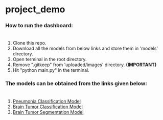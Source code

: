 # project_demo

### How to run the dashboard:<br /><br />
1. Clone this repo.<br />
1. Download all the models from below links and store them in 'models' directory.
1. Open terminal in the root directory. <br />
1. Remove ".gitkeep" from 'uploaded/images' directory. **(IMPORTANT)** <br />
1. Hit "python main.py" in the terminal. <br/>

### The models can be obtained from the links given below: <br /><br />
1. [Pneumonia Classification Model](https://drive.google.com/file/d/15rqX2oup1uNcoobZmQD_3noEl1n8LH15/view?usp=sharing) <br />
1. [Brain Tumor Classification Model](https://drive.google.com/file/d/1l2nzwVXQlQfw78tISjC6ZAsTlyHilVmu/view?usp=sharing) <br />
1. [Brain Tumor Segmentation Model](https://drive.google.com/file/d/1PmYwA3gssHlbcUiUieHsnBr_qr8b22HM/view?usp=sharing) <br />
